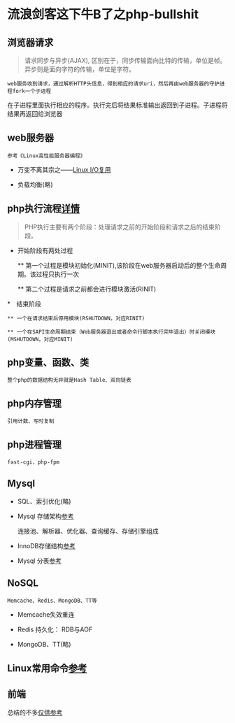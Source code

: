 # 流浪剑客这下牛B了之php-bullshit

## 浏览器请求

> 请求同步与异步(AJAX), 区别在于，同步传输面向比特的传输，单位是帧。异步则是面向字符的传输，单位是字符。

    web服务收到请求，通过解析HTTP头信息，得到相应的请求uri，然后再由web服务器的守护进程fork一个子进程
在子进程里面执行相应的程序。执行完后将结果标准输出返回到子进程。子进程将结果再返回给浏览器


## web服务器

    参考《Linux高性能服务器编程》

* 万变不离其宗之——[Linux I/O复用](https://github.com/daniel1988/notebook/blob/master/linux/linux-io-%E5%A4%8D%E7%94%A8.md)

* 负载均衡(略)

## php执行流程[详情](http://www.php-internals.com/book/?p=chapt02/02-01-php-life-cycle-and-zend-engine)

> PHP执行主要有两个阶段：处理请求之前的开始阶段和请求之后的结束阶段。

* 开始阶段有两处过程

    ** 第一个过程是模块初始化(MINIT),该阶段在web服务器启动后的整个生命周期。该过程只执行一次

    ** 第二个过程是请求之前都会进行模块激活(RINIT)

*　结束阶段

    ** 一个在请求结束后停用模块(RSHUTDOWN，对应RINIT)

    ** 一个在SAPI生命周期结束（Web服务器退出或者命令行脚本执行完毕退出）时关闭模块(MSHUTDOWN，对应MINIT)

## php变量、函数、类

    整个php的数据结构无非就是Hash Table、双向链表

## php内存管理

    引用计数、写时复制

## php进程管理

    fast-cgi，php-fpm

## Mysql

* SQL、索引优化(略)

* Mysql 存储架构[参考](https://github.com/daniel1988/notebook/blob/master/mysql/mysql-1.md)

    连接池、解析器、优化器、查询缓存、存储引擎组成

* InnoDB存储结构[参考](https://github.com/daniel1988/notebook/blob/master/mysql/mysql-2.md)

* Mysql 分表[参考](https://github.com/daniel1988/notebook/blob/master/mysql/mysql-3.md)

## NoSQL

    Memcache、Redis、MongoDB、TT等

* Memcache失效重连

* Redis 持久化： RDB与AOF

* MongoDB、TT(略)

## Linux常用命令[参考](https://github.com/daniel1988/notebook/tree/master/linux)

## 前端

总结的不多[仅供参考](https://github.com/daniel1988/notebook/tree/master/html5)





